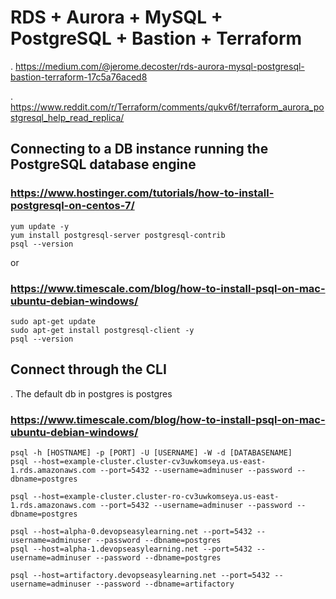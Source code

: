 # RDS + Aurora + MySQL + PostgreSQL + Bastion + Terraform
 . https://medium.com/@jerome.decoster/rds-aurora-mysql-postgresql-bastion-terraform-17c5a76aced8

 . https://www.reddit.com/r/Terraform/comments/qukv6f/terraform_aurora_postgresql_help_read_replica/

## Connecting to a DB instance running the PostgreSQL database engine
  
  ### https://www.hostinger.com/tutorials/how-to-install-postgresql-on-centos-7/
    yum update -y
    yum install postgresql-server postgresql-contrib
    psql --version

  or
  ### https://www.timescale.com/blog/how-to-install-psql-on-mac-ubuntu-debian-windows/
    sudo apt-get update
    sudo apt-get install postgresql-client -y
    psql --version

## Connect through the CLI
 
 . The default db in postgres is postgres
  
  ### https://www.timescale.com/blog/how-to-install-psql-on-mac-ubuntu-debian-windows/

    psql -h [HOSTNAME] -p [PORT] -U [USERNAME] -W -d [DATABASENAME]
    psql --host=example-cluster.cluster-cv3uwkomseya.us-east-1.rds.amazonaws.com --port=5432 --username=adminuser --password --dbname=postgres 

    psql --host=example-cluster.cluster-ro-cv3uwkomseya.us-east-1.rds.amazonaws.com --port=5432 --username=adminuser --password --dbname=postgres 

    psql --host=alpha-0.devopseasylearning.net --port=5432 --username=adminuser --password --dbname=postgres 
    psql --host=alpha-1.devopseasylearning.net --port=5432 --username=adminuser --password --dbname=postgres

    psql --host=artifactory.devopseasylearning.net --port=5432 --username=adminuser --password --dbname=artifactory